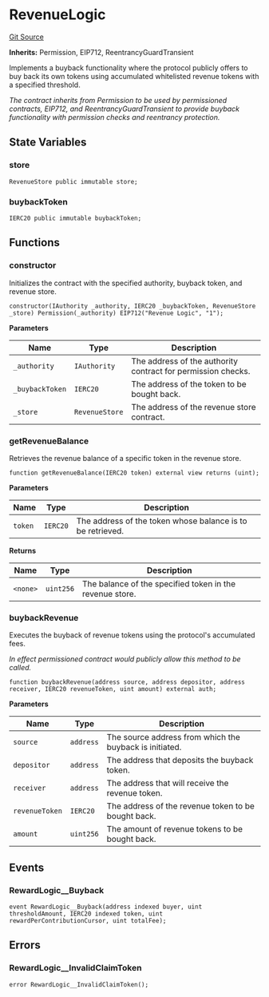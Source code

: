 # RevenueLogic
[Git Source](https://github.com/GMX-Blueberry-Club/puppet-contracts/blob/86f5edc5c43c92874fd3cadff78422e25e3cc674/src/tokenomics/RevenueLogic.sol)

**Inherits:**
Permission, EIP712, ReentrancyGuardTransient

Implements a buyback functionality where the protocol publicly offers to buy back its own tokens using accumulated whitelisted revenue
tokens with a specified threshold.

*The contract inherits from Permission to be used by permissioned contracts, EIP712, and ReentrancyGuardTransient to provide buyback
functionality with permission checks and reentrancy protection.*


## State Variables
### store

```solidity
RevenueStore public immutable store;
```


### buybackToken

```solidity
IERC20 public immutable buybackToken;
```


## Functions
### constructor

Initializes the contract with the specified authority, buyback token, and revenue store.


```solidity
constructor(IAuthority _authority, IERC20 _buybackToken, RevenueStore _store) Permission(_authority) EIP712("Revenue Logic", "1");
```
**Parameters**

|Name|Type|Description|
|----|----|-----------|
|`_authority`|`IAuthority`|The address of the authority contract for permission checks.|
|`_buybackToken`|`IERC20`|The address of the token to be bought back.|
|`_store`|`RevenueStore`|The address of the revenue store contract.|


### getRevenueBalance

Retrieves the revenue balance of a specific token in the revenue store.


```solidity
function getRevenueBalance(IERC20 token) external view returns (uint);
```
**Parameters**

|Name|Type|Description|
|----|----|-----------|
|`token`|`IERC20`|The address of the token whose balance is to be retrieved.|

**Returns**

|Name|Type|Description|
|----|----|-----------|
|`<none>`|`uint256`|The balance of the specified token in the revenue store.|


### buybackRevenue

Executes the buyback of revenue tokens using the protocol's accumulated fees.

*In effect permissioned contract would publicly allow this method to be called.*


```solidity
function buybackRevenue(address source, address depositor, address receiver, IERC20 revenueToken, uint amount) external auth;
```
**Parameters**

|Name|Type|Description|
|----|----|-----------|
|`source`|`address`|The source address from which the buyback is initiated.|
|`depositor`|`address`|The address that deposits the buyback token.|
|`receiver`|`address`|The address that will receive the revenue token.|
|`revenueToken`|`IERC20`|The address of the revenue token to be bought back.|
|`amount`|`uint256`|The amount of revenue tokens to be bought back.|


## Events
### RewardLogic__Buyback

```solidity
event RewardLogic__Buyback(address indexed buyer, uint thresholdAmount, IERC20 indexed token, uint rewardPerContributionCursor, uint totalFee);
```

## Errors
### RewardLogic__InvalidClaimToken

```solidity
error RewardLogic__InvalidClaimToken();
```

